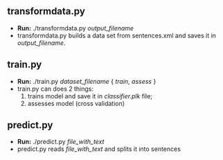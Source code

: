 ## transformdata.py

* **Run:** ./transformdata.py _output_filename_ 
* transformdata.py builds a data set from sentences.xml and saves it in _output_filename_.

## train.py 

* **Run:** ./train.py _dataset_filename_ { _train_, _assess_ }
* train.py can does 2 things: 
    1. trains model and save it in _classifier.plk_ file;
    2. assesses model (cross validation)
    
## predict.py

* **Run:** ./predict.py _file_with_text_
* predict.py reads _file_with_text_ and splits it into sentences